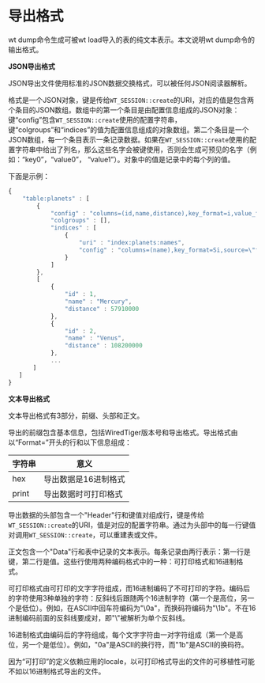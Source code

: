 导出格式
========
wt dump命令生成可被wt load导入的表的纯文本表示。本文说明wt dump命令的输出格式。

**JSON导出格式**

JSON导出文件使用标准的JSON数据交换格式，可以被任何JSON阅读器解析。

格式是一个JSON对象，键是传给`WT_SESSION::create`的URI，对应的值是包含两个条目的JSON数组。数组中的第一个条目是由配置信息组成的JSON对象：键“config”包含`WT_SESSION::create`使用的配置字符串，键“colgroups”和“indices”的值为配置信息组成的对象数组。第二个条目是一个JSON数组，每一个条目表示一条记录数据。如果在`WT_SESSION::create`使用的配置字符串中给出了列名，那么这些名字会被键使用，否则会生成可预见的名字（例如：“key0”，“value0”， “value1”）。对象中的值是记录中的每个列的值。

下面是示例：
```javascript
{
    "table:planets" : [
        {
            "config" : "columns=(id,name,distance),key_format=i,value_format=Si",
            "colgroups" : [],
            "indices" : [
                {
                    "uri" : "index:planets:names",
                    "config" : "columns=(name),key_format=Si,source=\"file:astronomy.wt\",type=file"
                }
            ]
        },
        [
            {
                "id" : 1,
                "name" : "Mercury",
                "distance" : 57910000
            },
            {
                "id" : 2,
                "name" : "Venus",
                "distance" : 108200000
            },
            ...
       ]
   ]
}
```

**文本导出格式**

文本导出格式有3部分，前缀、头部和正文。

导出的前缀包含基本信息，包括WiredTiger版本号和导出格式。导出格式由以“Format=”开头的行和以下信息组成：

|字符串|意义|
|-|-|
|hex|导出数据是16进制格式|
|print|导出数据时可打印格式|

导出数据的头部包含一个"Header"行和键值对组成行，键是传给`WT_SESSION::create`的URI，值是对应的配置字符串。通过为头部中的每一行键值对调用`WT_SESSION::create`，可以重建表或文件。

正文包含一个"Data"行和表中记录的文本表示。每条记录由两行表示：第一行是键，第二行是值。这些行使用两种编码格式中的一种：可打印格式和16进制格式。

可打印格式由可打印的文字字符组成，而16进制编码了不可打印的字符。编码后的字符使用3种单独的字符：反斜线后跟随两个16进制字符（第一个是高位，另一个是低位）。例如，在ASCII中回车符编码为"\0a"，而换码符编码为"\1b"。不在16进制编码前面的反斜线要成对，即"\\"被解析为单个反斜线。

16进制格式由编码后的字符组成，每个文字字符由一对字符组成（第一个是高位，另一个是低位）。例如，"0a"是ASCII的换行符，而"1b"是ASCII的换码符。

因为“可打印”的定义依赖应用的locale，以可打印格式导出的文件的可移植性可能不如以16进制格式导出的文件。
